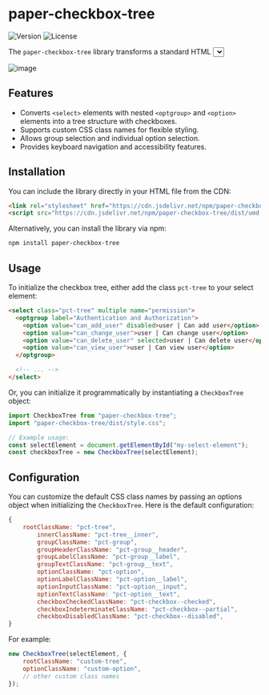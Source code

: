 # paper-checkbox-tree

![Version](https://img.shields.io/npm/v/paper-checkbox-tree)
![License](https://img.shields.io/npm/l/paper-checkbox-tree)

The `paper-checkbox-tree` library transforms a standard HTML <select> element 
into an interactive tree of checkboxes. This is particularly useful for forms requiring 
a hierarchical structure of selectable options.

![image](https://github.com/dldevinc/paper-checkbox-tree/assets/6928240/9aef1bd2-8717-4322-abde-2c41e301107b)

## Features

* Converts `<select>` elements with nested `<optgroup>` and `<option>` elements into 
  a tree structure with checkboxes.
* Supports custom CSS class names for flexible styling.
* Allows group selection and individual option selection.
* Provides keyboard navigation and accessibility features.

## Installation

You can include the library directly in your HTML file from the CDN:

```html
<link rel="stylesheet" href="https://cdn.jsdelivr.net/npm/paper-checkbox-tree/dist/style.css">
<script src="https://cdn.jsdelivr.net/npm/paper-checkbox-tree/dist/umd.js" defer></script>
```

Alternatively, you can install the library via npm:

```bash
npm install paper-checkbox-tree
```

## Usage

To initialize the checkbox tree, either add the class `pct-tree` to your select element:

```html
<select class="pct-tree" multiple name="permission">
  <optgroup label="Authentication and Authorization">
    <option value="can_add_user" disabled>user | Can add user</option>
    <option value="can_change_user">user | Can change user</option>
    <option value="can_delete_user" selected>user | Can delete user</option>
    <option value="can_view_user">user | Can view user</option>
  </optgroup>

  <!-- ... -->
</select>
```

Or, you can initialize it programmatically by instantiating a `CheckboxTree` object:

```js
import CheckboxTree from "paper-checkbox-tree";
import "paper-checkbox-tree/dist/style.css";

// Example usage:
const selectElement = document.getElementById("my-select-element");
const checkboxTree = new CheckboxTree(selectElement);
```

## Configuration

You can customize the default CSS class names by passing an options object when 
initializing the `CheckboxTree`. Here is the default configuration:

```js
{
    rootClassName: "pct-tree",
        innerClassName: "pct-tree__inner",
        groupClassName: "pct-group",
        groupHeaderClassName: "pct-group__header",
        groupLabelClassName: "pct-group__label",
        groupTextClassName: "pct-group__text",
        optionClassName: "pct-option",
        optionLabelClassName: "pct-option__label",
        optionInputClassName: "pct-option__input",
        optionTextClassName: "pct-option__text",
        checkboxCheckedClassName: "pct-checkbox--checked",
        checkboxIndeterminateClassName: "pct-checkbox--partial",
        checkboxDisabledClassName: "pct-checkbox--disabled",
}
```

For example:

```js
new CheckboxTree(selectElement, {
    rootClassName: "custom-tree",
    optionClassName: "custom-option",
    // other custom class names
});
```
